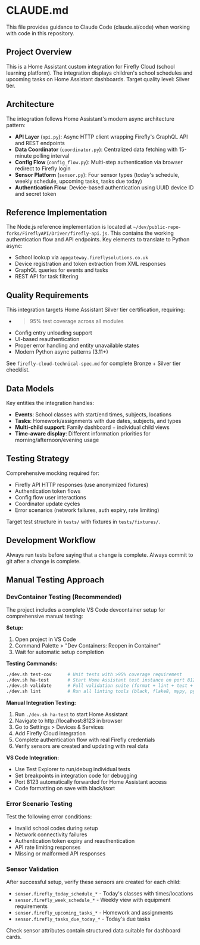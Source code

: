 # CLAUDE.md

This file provides guidance to Claude Code (claude.ai/code) when working with code in this repository.

## Project Overview

This is a Home Assistant custom integration for Firefly Cloud (school learning platform). The integration displays children's school schedules and upcoming tasks on Home Assistant dashboards. Target quality level: Silver tier.

## Architecture

The integration follows Home Assistant's modern async architecture pattern:

- **API Layer** (`api.py`): Async HTTP client wrapping Firefly's GraphQL API and REST endpoints
- **Data Coordinator** (`coordinator.py`): Centralized data fetching with 15-minute polling interval
- **Config Flow** (`config_flow.py`): Multi-step authentication via browser redirect to Firefly login
- **Sensor Platform** (`sensor.py`): Four sensor types (today's schedule, weekly schedule, upcoming tasks, tasks due today)
- **Authentication Flow**: Device-based authentication using UUID device ID and secret token

## Reference Implementation

The Node.js reference implementation is located at `~/dev/public-repo-forks/FireflyAPI/Driver/firefly-api.js`. This contains the working authentication flow and API endpoints. Key elements to translate to Python async:
- School lookup via `appgateway.fireflysolutions.co.uk`
- Device registration and token extraction from XML responses  
- GraphQL queries for events and tasks
- REST API for task filtering

## Quality Requirements

This integration targets Home Assistant Silver tier certification, requiring:
- >95% test coverage across all modules
- Config entry unloading support
- UI-based reauthentication
- Proper error handling and entity unavailable states
- Modern Python async patterns (3.11+)

See `firefly-cloud-technical-spec.md` for complete Bronze + Silver tier checklist.

## Data Models

Key entities the integration handles:
- **Events**: School classes with start/end times, subjects, locations
- **Tasks**: Homework/assignments with due dates, subjects, and types
- **Multi-child support**: Family dashboard + individual child views
- **Time-aware display**: Different information priorities for morning/afternoon/evening usage

## Testing Strategy

Comprehensive mocking required for:
- Firefly API HTTP responses (use anonymized fixtures)
- Authentication token flows
- Config flow user interactions
- Coordinator update cycles
- Error scenarios (network failures, auth expiry, rate limiting)

Target test structure in `tests/` with fixtures in `tests/fixtures/`.

## Development Workflow

Always run tests before saying that a change is complete.
Always commit to git after a change is complete.

## Manual Testing Approach

### DevContainer Testing (Recommended)

The project includes a complete VS Code devcontainer setup for comprehensive manual testing:

**Setup:**
1. Open project in VS Code
2. Command Palette > "Dev Containers: Reopen in Container"
3. Wait for automatic setup completion

**Testing Commands:**
```bash
./dev.sh test-cov      # Unit tests with >95% coverage requirement
./dev.sh ha-test       # Start Home Assistant test instance on port 8123
./dev.sh validate      # Full validation suite (format + lint + test + config)
./dev.sh lint          # Run all linting tools (black, flake8, mypy, pylint)
```

**Manual Integration Testing:**
1. Run `./dev.sh ha-test` to start Home Assistant
2. Navigate to http://localhost:8123 in browser
3. Go to Settings > Devices & Services
4. Add Firefly Cloud integration
5. Complete authentication flow with real Firefly credentials
6. Verify sensors are created and updating with real data

**VS Code Integration:**
- Use Test Explorer to run/debug individual tests
- Set breakpoints in integration code for debugging
- Port 8123 automatically forwarded for Home Assistant access
- Code formatting on save with black/isort

### Error Scenario Testing

Test the following error conditions:
- Invalid school codes during setup
- Network connectivity failures
- Authentication token expiry and reauthentication
- API rate limiting responses
- Missing or malformed API responses

### Sensor Validation

After successful setup, verify these sensors are created for each child:
- `sensor.firefly_today_schedule_*` - Today's classes with times/locations
- `sensor.firefly_week_schedule_*` - Weekly view with equipment requirements  
- `sensor.firefly_upcoming_tasks_*` - Homework and assignments
- `sensor.firefly_tasks_due_today_*` - Today's due tasks

Check sensor attributes contain structured data suitable for dashboard cards.
